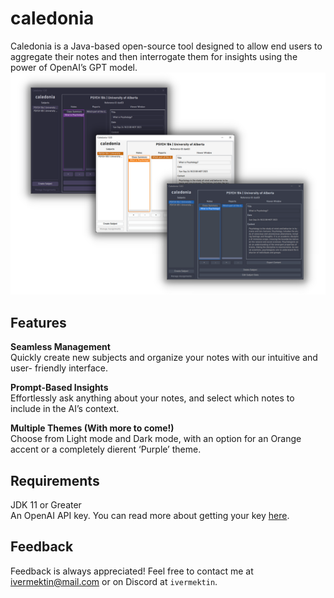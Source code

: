 
# caledonia
Caledonia is a Java-based open-source tool designed to allow end users to
aggregate their notes and then interrogate them for insights using the power of
OpenAI’s GPT model.
![UI Preview with themes Purple, Light Orange, and Dark](https://raw.githubusercontent.com/ivermektin/caledonia/main/PreviewImage.png)
## Features
**Seamless Management**<br>
Quickly create new subjects and organize your notes with our intuitive and user-
friendly interface.

**Prompt-Based Insights**<br>
Effortlessly ask anything about your notes, and select which notes to include in
the AI’s context.

**Multiple Themes (With more to come!)**<br>
Choose from Light mode and Dark mode, with an option for an Orange accent or
a completely dierent ‘Purple’ theme.


## Requirements

JDK 11 or Greater<br>
An OpenAI API key. You can read more about getting your key [here](https://help.openai.com/en/articles/4936850-where-do-i-find-my-secret-api-key).

## Feedback

Feedback is always appreciated! Feel free to contact me at
ivermektin@mail.com or on Discord at ``ivermektin``. 

